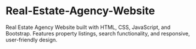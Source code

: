 # Real-Estate-Agency-Website
Real Estate Agency Website built with HTML, CSS, JavaScript, and Bootstrap. Features property listings, search functionality, and responsive, user-friendly design.
